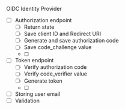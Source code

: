 OIDC Identity Provider

- [ ] Authorization endpoint
  - [ ] Return state
  - [ ] Save client ID and Redirect URI
  - [ ] Generate and save authorization code
  - [ ] Save code_challenge value
  - [ ] 
- [ ] Token endpoint
  - [ ] Verify authorization code
  - [ ] Verify code_verifier value
  - [ ] Generate token
  - [ ] 
- [ ] Storing user email
- [ ] Validation

